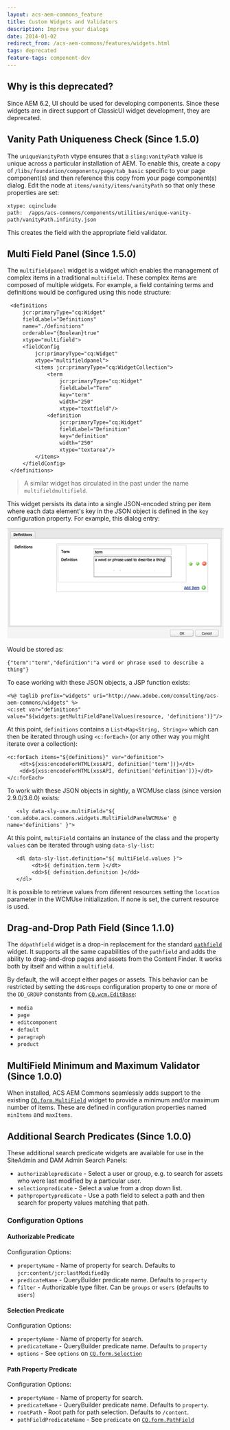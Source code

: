 ```yaml
---
layout: acs-aem-commons_feature
title: Custom Widgets and Validators
description: Improve your dialogs
date: 2014-01-02
redirect_from: /acs-aem-commons/features/widgets.html
tags: deprecated
feature-tags: component-dev
---
```


## Why is this deprecated?

Since AEM 6.2, UI should be used for developing components. Since these widgets are in direct support of ClassicUI widget development, they are deprecated.


## Vanity Path Uniqueness Check (Since 1.5.0)

The `uniqueVanityPath` vtype ensures that a `sling:vanityPath` value is unique across a particular installation of AEM. To enable this, create a copy of `/libs/foundation/components/page/tab_basic` specific to your page component(s) and then reference this copy from your page component(s) dialog. Edit the node at `items/vanity/items/vanityPath` so that only these properties are set:

    xtype: cqinclude
    path:  /apps/acs-commons/components/utilities/unique-vanity-path/vanityPath.infinity.json

This creates the field with the appropriate field validator.

## Multi Field Panel (Since 1.5.0)

The `multifieldpanel` widget is a widget which enables the management of complex items in a traditional `multifield`. These complex items are composed of multiple widgets. For example, a field containing terms and definitions would be configured using this node structure:

     <definitions
         jcr:primaryType="cq:Widget"
         fieldLabel="Definitions"
         name="./definitions"
         orderable="{Boolean}true"
         xtype="multifield">
         <fieldConfig
             jcr:primaryType="cq:Widget"
             xtype="multifieldpanel">
             <items jcr:primaryType="cq:WidgetCollection">
                 <term
                     jcr:primaryType="cq:Widget"
                     fieldLabel="Term"
                     key="term"
                     width="250"
                     xtype="textfield"/>
                 <definition
                     jcr:primaryType="cq:Widget"
                     fieldLabel="Definition"
                     key="definition"
                     width="250"
                     xtype="textarea"/>
             </items>
         </fieldConfig>
     </definitions>

> A similar widget has circulated in the past under the name `multifieldmultifield`.

This widget persists its data into a single JSON-encoded string per item where each data element's key in the JSON object is defined in the `key` configuration property. For example, this dialog entry:

![MultiFieldPanel in Dialog](images/multifieldpanel-dialog.png)

Would be stored as:

    {"term":"term","definition":"a word or phrase used to describe a thing"}

To ease working with these JSON objects, a JSP function exists:

    <%@ taglib prefix="widgets" uri="http://www.adobe.com/consulting/acs-aem-commons/widgets" %>
    <c:set var="definitions" value="${widgets:getMultiFieldPanelValues(resource, 'definitions')}"/>

At this point, `definitions` contains a `List<Map<String, String>>` which can then be iterated through using `<c:forEach>` (or any other way you might iterate over a collection):

    <c:forEach items="${definitions}" var="definition">
        <dt>${xss:encodeForHTML(xssAPI, definition['term'])}</dt>
        <dd>${xss:encodeForHTML(xssAPI, definition['definition'])}</dt>
    </c:forEach>
        
To work with these JSON objects in sightly, a WCMUse class (since version 2.9.0/3.6.0) exists:

       <sly data-sly-use.multiField="${ 'com.adobe.acs.commons.widgets.MultiFieldPanelWCMUse' @ name='definitions' }">
       
At this point, `multiField` contains an instance of the class and the property `values` can be iterated through using `data-sly-list`:
       
       <dl data-sly-list.definition="${ multiField.values }">
            <dt>${ definition.term }</dt>
            <dd>${ definition.definition }</dd>
       </dl>
 
It is possible to retrieve values from diferent resources setting the `location` parameter in the WCMUse initialization. If none is set, the current resource is used. 

## Drag-and-Drop Path Field (Since 1.1.0)

The `ddpathfield` widget is a drop-in replacement for the standard [`pathfield`](http://dev.day.com/docs/en/cq/current/widgets-api/index.html?class=CQ.form.PathField) widget. It supports all the same capabilities of the `pathfield` and adds the ability to drag-and-drop pages and assets from the Content Finder. It works both by itself and within a `multifield`.

By default, the will accept either pages or assets. This behavior can be restricted by setting the `ddGroups` configuration property to one or more of the `DD_GROUP` constants from [`CQ.wcm.EditBase`](http://dev.day.com/docs/en/cq/current/widgets-api/index.html?class=CQ.wcm.EditBase):

* `media`
* `page`
* `editcomponent`
* `default`
* `paragraph`
* `product`

## MultiField Minimum and Maximum Validator (Since 1.0.0)

When installed, ACS AEM Commons seamlessly adds support to the existing [`CQ.form.MultiField`](http://dev.day.com/docs/en/cq/current/widgets-api/index.html?class=CQ.form.MultiField) widget to provide a minimum and/or maximum number of items. These are defined in configuration properties named `minItems` and `maxItems`.

## Additional Search Predicates (Since 1.0.0)

These additional search predicate widgets are available for use in the SiteAdmin and DAM Admin Search Panels:

* `authorizablepredicate` - Select a user or group, e.g. to search for assets who were last modified by a particular user.
* `selectionpredicate` - Select a value from a drop down list.
* `pathpropertypredicate` - Use a path field to select a path and then search for property values matching that path.

### Configuration Options

#### Authorizable Predicate

Configuration Options:

* `propertyName` - Name of property for search. Defaults to `jcr:content/jcr:lastModifiedBy`
* `predicateName` - QueryBuilder predicate name. Defaults to `property`
* `filter` - Authorizable type filter. Can be `groups` or `users` (defaults to `users`)

#### Selection Predicate

Configuration Options:

* `propertyName` - Name of property for search.
* `predicateName` - QueryBuilder predicate name. Defaults to `property`
* `options` - See `options` on [`CQ.form.Selection`](http://dev.day.com/docs/en/cq/current/widgets-api/?class=CQ.form.Selection)

#### Path Property Predicate

Configuration Options:


* `propertyName` - Name of property for search.
* `predicateName` - QueryBuilder predicate name. Defaults to `property`.
* `rootPath` - Root path for path selection. Defaults to `/content`.
* `pathFieldPredicateName` - See `predicate` on [`CQ.form.PathField`](http://dev.day.com/docs/en/cq/current/widgets-api/?class=CQ.form.PathField)
